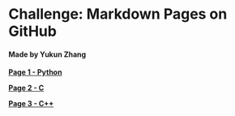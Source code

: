 # Challenge: Markdown Pages on GitHub 
#### Made by Yukun Zhang

**[Page 1 - Python][Python Page Link]** 

**[Page 2 - C][C Page Link]**

**[Page 3 - C++][CPP Page Link]**

[Python Page Link]: https://github.com/yukun2h4ng/MD-Challenge/blob/main/Python.md
[C Page Link]: https://github.com/yukun2h4ng/MD-Challenge/blob/main/C.md
[CPP Page Link]: https://github.com/yukun2h4ng/MD-Challenge/blob/main/CPP.md
